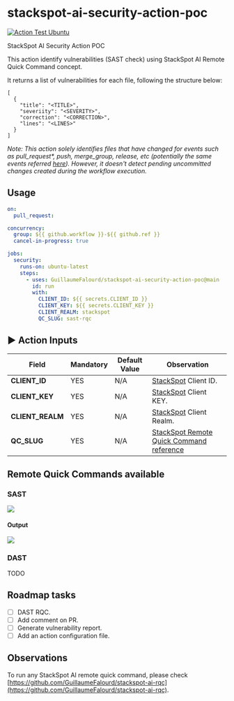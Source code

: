 # stackspot-ai-security-action-poc

[![Action Test Ubuntu](https://github.com/GuillaumeFalourd/stackspot-ai-security-action-poc/actions/workflows/action-test-ubuntu.yaml/badge.svg)](https://github.com/GuillaumeFalourd/stackspot-ai-security-action-poc/actions/workflows/action-test-ubuntu.yaml)

StackSpot AI Security Action POC

This action identify vulnerabilities (SAST check) using StackSpot AI Remote Quick Command concept.

It returns a list of vulnerabilities for each file, following the structure below:
```
[
  {
    "title": "<TITLE>",
    "severiity": "<SEVERITY>",
    "correction": "<CORRECTION>",
    "lines": "<LINES>"
  }
]
```
_Note: This action solely identifies files that have changed for events such as pull_request*, push, merge_group, release, etc (potentially the same events referred [here](https://github.com/tj-actions/changed-files?tab=readme-ov-file#examples-)). However, it doesn't detect pending uncommitted changes created during the workflow execution._

## Usage

```yaml
on:
  pull_request:

concurrency:
  group: ${{ github.workflow }}-${{ github.ref }}
  cancel-in-progress: true

jobs:
  security:
    runs-on: ubuntu-latest
    steps:
      - uses: GuillaumeFalourd/stackspot-ai-security-action-poc@main
        id: run
        with:
          CLIENT_ID: ${{ secrets.CLIENT_ID }}
          CLIENT_KEY: ${{ secrets.CLIENT_KEY }}
          CLIENT_REALM: stackspot
          QC_SLUG: sast-rqc
```

## ▶️ Action Inputs

Field | Mandatory | Default Value | Observation
------------ | ------------  | ------------- | -------------
**CLIENT_ID** | YES | N/A | [StackSpot](https://stackspot.com/en/settings/access-token) Client ID.
**CLIENT_KEY** | YES | N/A |[StackSpot](https://stackspot.com/en/settings/access-token) Client KEY.
**CLIENT_REALM** | YES | N/A |[StackSpot](https://stackspot.com/en/settings/access-token) Client Realm.
**QC_SLUG** | YES | N/A | [StackSpot Remote Quick Command reference](https://ai.stackspot.com/docs/pt-br/quick-commands/create-remote-qc)

## Remote Quick Commands available

### SAST

![](https://github.com/GuillaumeFalourd/stackspot-ai-security-action-poc/assets/22433243/935c79b1-e86a-4738-ac0d-ba3be90d2dbb)

#### Output

![](https://github.com/GuillaumeFalourd/stackspot-ai-security-action-poc/assets/22433243/b6fee6a9-c968-4a5e-91dc-d65d3b393286)

### DAST

TODO

## Roadmap tasks

- [ ] DAST RQC.
- [ ] Add comment on PR.
- [ ] Generate vulnerability report.
- [ ] Add an action configuration file.

## Observations

To run any StackSpot AI remote quick command, please check [https://github.com/GuillaumeFalourd/stackspot-ai-rqc](https://github.com/GuillaumeFalourd/stackspot-ai-rqc).

